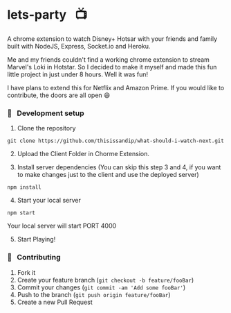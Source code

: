 # lets-party &nbsp; :tv:
A chrome extension to watch Disney+ Hotsar with your friends and family built with NodeJS, Express, Socket.io and Heroku.

Me and my friends couldn't find a working chrome extension to stream Marvel's Loki in Hotstar. 
So I decided to make it myself and made this fun little project in just under 8 hours. Well it was fun!

I have plans to extend this for Netflix and Amazon Prime. If you would like to contribute, the doors are all open :smile:

### 🚀 &nbsp; Development setup

1. Clone the repository

```
git clone https://github.com/thisissandip/what-should-i-watch-next.git
```

2. Upload the Client Folder in Chorme Extension.

3. Install server dependencies (You can skip this step 3 and 4, if you want to make changes just to the client and use the deployed server)

```
npm install
```
4. Start your local server 

```
npm start
```

Your local server will start PORT 4000

5. Start Playing!


### 🤝 &nbsp; Contributing

1. Fork it
2. Create your feature branch (`git checkout -b feature/fooBar`)
3. Commit your changes (`git commit -am 'Add some fooBar'`)
4. Push to the branch (`git push origin feature/fooBar`)
5. Create a new Pull Request
